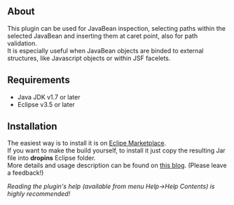 <h2>About</h2>
<p>
This plugin can be used for JavaBean inspection, selecting paths within the selected JavaBean and inserting them at caret point, also for path validation.<br>It is especially useful when JavaBean objects are binded to external structures, like Javascript objects or within JSF facelets.</p>
<h2>Requirements</h2>
<ul>
<li>Java JDK v1.7 or later</li>
<li>Eclipse v3.5 or later</li>
</ul>
<h2>Installation</h2>
<p>
The easiest way is to install it is on <a href="http://marketplace.eclipse.org/content/javabean-inspector">Eclipe Marketplace</a>.<br>
If you want to make the build yourself, to install it just copy the resulting Jar file into <b>dropins</b> Eclipse folder.<br>
More details and usage description can be found on <a href="https://eugencovaciq.wordpress.com/2015/01/24/an-eclipse-plugin-javabean-inspector">this blog</a>. (Please leave a feedback!)
</p>
<em>Reading the plugin's help (available from menu Help->Help Contents) is highly recommended!</em>
